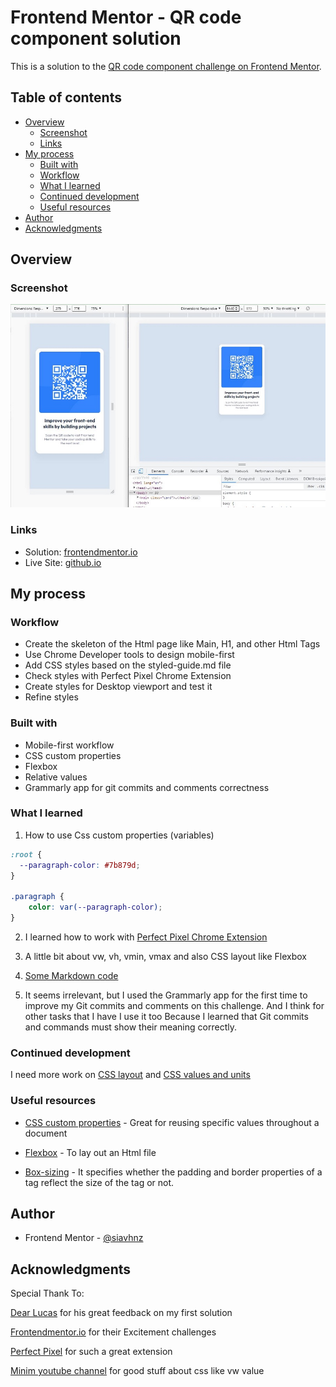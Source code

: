 # Frontend Mentor - QR code component solution

This is a solution to the [QR code component challenge on Frontend Mentor](https://www.frontendmentor.io/challenges/qr-code-component-iux_sIO_H).

## Table of contents

- [Overview](#overview)
  - [Screenshot](#screenshot)
  - [Links](#links)
- [My process](#my-process)
  - [Built with](#built-with)
  - [Workflow](#workflow)
  - [What I learned](#what-i-learned)
  - [Continued development](#continued-development)
  - [Useful resources](#useful-resources)
- [Author](#author)
- [Acknowledgments](#acknowledgments)

## Overview

### Screenshot

![screenshot](./images/screenshot.JPG)

### Links

- Solution: [frontendmentor.io](https://www.frontendmentor.io/solutions/mobilefirst-responsive-card-using-media-query--Srtj3P02H)
- Live Site: [github.io](https://siavhnz.github.io/frontendmentor/1.qrcode/index.html)

## My process

### Workflow

- Create the skeleton of the Html page like Main, H1, and other Html Tags
- Use Chrome Developer tools to design mobile-first
- Add CSS styles based on the styled-guide.md file
- Check styles with Perfect Pixel Chrome Extension
- Create styles for Desktop viewport and test it
- Refine styles 


### Built with

- Mobile-first workflow
- CSS custom properties
- Flexbox
- Relative values
- Grammarly app for git commits and comments correctness


### What I learned

1. How to use Css custom properties (variables)

```CSS
:root {
  --paragraph-color: #7b879d;
}

.paragraph {
    color: var(--paragraph-color);
}
```
2. I learned how to work with [Perfect Pixel Chrome Extension](https://chrome.google.com/webstore/detail/perfectpixel-by-welldonec/dkaagdgjmgdmbnecmcefdhjekcoceebi?hl=en)

3. A little bit about vw, vh, vmin, vmax and also CSS layout like Flexbox

4. [Some Markdown code](https://www.markdownguide.org/)

5. It seems irrelevant, but I used the Grammarly app for the first time to improve my Git commits and comments on this challenge. And I think for other tasks that I have I use it too Because I learned that Git commits and commands must show their meaning correctly.

### Continued development

I need more work on [CSS layout](https://developer.mozilla.org/en-US/docs/Learn/CSS/CSS_layout/Flexbox) and [CSS values and units](https://developer.mozilla.org/en-US/docs/Learn/CSS/Building_blocks/Values_and_units)

### Useful resources

- [CSS custom properties](https://developer.mozilla.org/en-US/docs/Web/CSS/Using_CSS_custom_properties) - Great for reusing specific values throughout a document

- [Flexbox](https://developer.mozilla.org/en-US/docs/Learn/CSS/CSS_layout/Flexbox) - To lay out an Html file

- [Box-sizing](https://www.w3schools.com/css/css3_box-sizing.asp) - It specifies whether the padding and border properties of a tag reflect the size of the tag or not.

## Author

- Frontend Mentor - [@siavhnz](https://www.frontendmentor.io/profile/siavhnz)

## Acknowledgments

Special Thank To:

[Dear Lucas](https://www.frontendmentor.io/profile/correlucas) for his great feedback on my first solution

[Frontendmentor.io](https://www.frontendmentor.io/challenges) for their Excitement challenges  

[Perfect Pixel](https://chrome.google.com/webstore/detail/perfectpixel-by-welldonec/dkaagdgjmgdmbnecmcefdhjekcoceebi?hl=en) for such a great extension

[Minim youtube channel](https://www.youtube.com/watch?v=waiZqfefo14) for good stuff about css like vw value 

